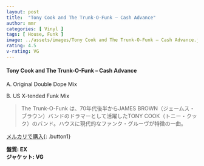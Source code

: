```yaml
---
layout: post
title:  "Tony Cook and The Trunk-O-Funk – Cash Advance"
author: mmr
categories: [ Vinyl ]
tags: [ House, Funk ]
image: ../assets/images/Tony Cook and The Trunk-O-Funk – Cash Advance.jpg
rating: 4.5
v-rating: VG
---
```


#### Tony Cook and The Trunk-O-Funk – Cash Advance

A. Original Double Dope Mix

B. US X-tended Funk Mix

> The Trunk-O-Funk は、70年代後半からJAMES BROWN（ジェームス・ブラウン）バンドのドラマーとして活躍したTONY COOK（トニー・クック）のバンド。ハウスに現代的なファンク・グルーヴが特徴の一曲。

[メルカリで購入](https://jp.mercari.com/item/m73510580861){: .button1}

<div class="mt-4 mb-4 d-flex align-items-center">
<strong class="mr-1">盤質: EX</strong>
</div>
<div class="mt-4 mb-4 d-flex align-items-center">
<strong class="mr-1">ジャケット: VG</strong>
</div>
